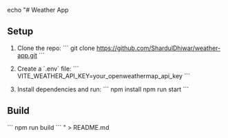 echo "# Weather App

## Setup

1. Clone the repo:
   \`\`\`
   git clone https://github.com/ShardulDhiwar/weather-app.git
   \`\`\`

2. Create a \`.env\` file:
   \`\`\`
   VITE_WEATHER_API_KEY=your_openweathermap_api_key
   \`\`\`

3. Install dependencies and run:
   \`\`\`
   npm install
   npm run start
   \`\`\`

## Build
\`\`\`
npm run build
\`\`\`
" > README.md
